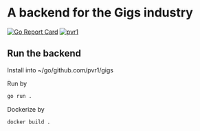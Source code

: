 # A backend for the Gigs industry
[![Go Report Card](https://goreportcard.com/badge/github.com/pvr1/gigs)](https://goreportcard.com/report/github.com/pvr1/gigs)
[![pvr1](https://circleci.com/gh/pvr1/gigs.svg?style=svg)](https://github.com/pvr1/gigs)
## Run the backend 

Install into ~/go/github.com/pvr1/gigs

Run by 

```bash
go run .
```

Dockerize by

```bash
docker build .
```
